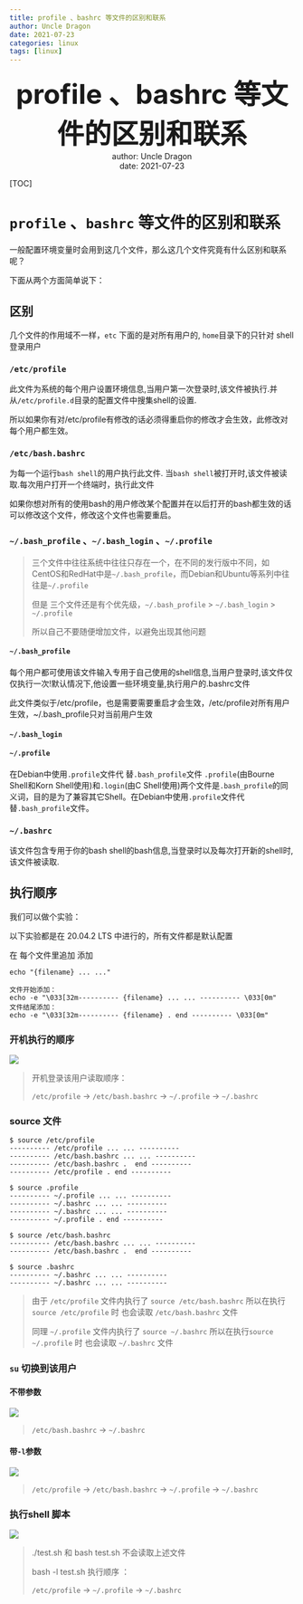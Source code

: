 ```yaml
---
title: profile 、bashrc 等文件的区别和联系
author: Uncle Dragon
date: 2021-07-23
categories: linux
tags: [linux]
---
```


<div align='center' ><b><font size='70'> profile 、bashrc 等文件的区别和联系 </font></b></div>























<center> author: Uncle Dragon </center>


<center>   date: 2021-07-23 </center>


<div STYLE="page-break-after: always;"></div>

[TOC]

<div STYLE="page-break-after: always;"></div>



# `profile` 、`bashrc` 等文件的区别和联系

一般配置环境变量时会用到这几个文件，那么这几个文件究竟有什么区别和联系呢？

下面从两个方面简单说下：

## 区别



几个文件的作用域不一样，`etc` 下面的是对所有用户的, `home`目录下的只针对 shell 登录用户



### `/etc/profile`

此文件为系统的每个用户设置环境信息,当用户第一次登录时,该文件被执行.并从`/etc/profile.d`目录的配置文件中搜集shell的设置.

所以如果你有对/etc/profile有修改的话必须得重启你的修改才会生效，此修改对每个用户都生效。



### `/etc/bash.bashrc`

为每一个运行`bash shell`的用户执行此文件. 当`bash shell`被打开时,该文件被读取.每次用户打开一个终端时，执行此文件

如果你想对所有的使用bash的用户修改某个配置并在以后打开的bash都生效的话可以修改这个文件，修改这个文件也需要重启。



### `~/.bash_profile` 、`~/.bash_login` 、`~/.profile`

> 三个文件中往往系统中往往只存在一个，在不同的发行版中不同，如CentOS和RedHat中是`~/.bash_profile`，而Debian和Ubuntu等系列中往往是`~/.profile`
>
> 但是 三个文件还是有个优先级，`~/.bash_profile` > `~/.bash_login` > `~/.profile`
>
> 所以自己不要随便增加文件，以避免出现其他问题



#### `~/.bash_profile`

每个用户都可使用该文件输入专用于自己使用的shell信息,当用户登录时,该文件仅仅执行一次!默认情况下,他设置一些环境变量,执行用户的.bashrc文件

此文件类似于/etc/profile，也是需要需要重启才会生效，/etc/profile对所有用户生效，~/.bash_profile只对当前用户生效

#### `~/.bash_login`



#### `~/.profile`

在Debian中使用`.profile`文件代 替`.bash_profile`文件
`.profile`(由Bourne Shell和Korn Shell使用)和`.login`(由C Shell使用)两个文件是`.bash_profile`的同义词，目的是为了兼容其它Shell。在Debian中使用`.profile`文件代 替`.bash_profile`文件。



### `~/.bashrc`


该文件包含专用于你的bash shell的bash信息,当登录时以及每次打开新的shell时,该文件被读取.



## 执行顺序

我们可以做个实验：

以下实验都是在 20.04.2 LTS 中进行的，所有文件都是默认配置

在 每个文件里追加 添加 

```shell
echo "{filename} ... ..."

文件开始添加：
echo -e "\033[32m---------- {filename} ... ... ---------- \033[0m"
文件结尾添加：
echo -e "\033[32m---------- {filename} . end ---------- \033[0m"
```



### 开机执行的顺序

 ![](https://cdn.jsdelivr.net/gh/vinloong/imgchr@latest/notes/img/202201191054874.png)


> 开机登录该用户读取顺序：
>
> `/etc/profile` -> `/etc/bash.bashrc` -> `~/.profile` -> `~/.bashrc` 

### source 文件

```shell
$ source /etc/profile
---------- /etc/profile ... ... ----------
---------- /etc/bash.bashrc ... ... ----------
---------- /etc/bash.bashrc .  end ----------
---------- /etc/profile . end ----------

$ source .profile
---------- ~/.profile ... ... ----------
---------- ~/.bashrc ... ... ----------
---------- ~/.bashrc ... ... ----------
---------- ~/.profile . end ----------

$ source /etc/bash.bashrc
---------- /etc/bash.bashrc ... ... ----------
---------- /etc/bash.bashrc .  end ----------

$ source .bashrc
---------- ~/.bashrc ... ... ----------
---------- ~/.bashrc ... ... ----------
```

> 由于 `/etc/profile` 文件内执行了 `source /etc/bash.bashrc` 所以在执行`source /etc/profile` 时 也会读取 `/etc/bash.bashrc` 文件
>
> 同理  `~/.profile` 文件内执行了 `source ~/.bashrc` 所以在执行`source ~/.profile` 时 也会读取 `~/.bashrc` 文件


### `su` 切换到该用户

#### 不带参数

 ![](https://cdn.jsdelivr.net/gh/vinloong/imgchr@latest/notes/img/202201191055125.png)


> `/etc/bash.bashrc` -> `~/.bashrc` 

#### 带`-l`参数 

 ![](https://cdn.jsdelivr.net/gh/vinloong/imgchr@latest/notes/img/202201191055332.png)

> `/etc/profile` -> `/etc/bash.bashrc` -> `~/.profile` -> `~/.bashrc` 

### 执行shell 脚本

  ![](https://cdn.jsdelivr.net/gh/vinloong/imgchr@latest/notes/img/202201191055524.png)

> ./test.sh 和 bash test.sh 不会读取上述文件
>
> bash -l test.sh 执行顺序 ：
>
> `/etc/profile` -> `~/.profile` -> `~/.bashrc` 